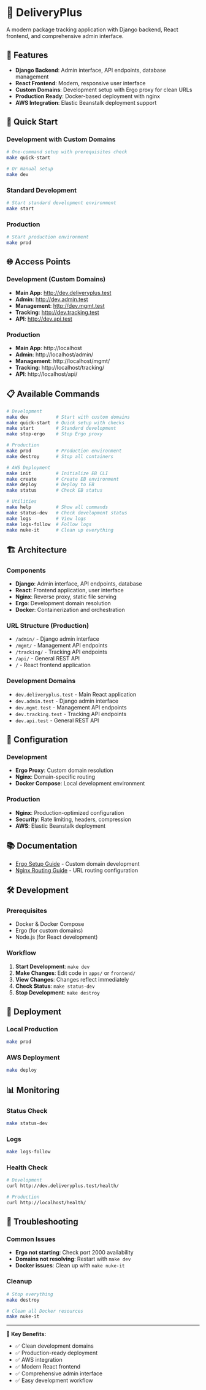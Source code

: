 # 🚀 DeliveryPlus

A modern package tracking application with Django backend, React frontend, and comprehensive admin interface.

## 🎯 Features

- **Django Backend**: Admin interface, API endpoints, database management
- **React Frontend**: Modern, responsive user interface
- **Custom Domains**: Development setup with Ergo proxy for clean URLs
- **Production Ready**: Docker-based deployment with nginx
- **AWS Integration**: Elastic Beanstalk deployment support

## 🚀 Quick Start

### Development with Custom Domains
```bash
# One-command setup with prerequisites check
make quick-start

# Or manual setup
make dev
```

### Standard Development
```bash
# Start standard development environment
make start
```

### Production
```bash
# Start production environment
make prod
```

## 🌐 Access Points

### Development (Custom Domains)
- **Main App**: http://dev.deliveryplus.test
- **Admin**: http://dev.admin.test
- **Management**: http://dev.mgmt.test
- **Tracking**: http://dev.tracking.test
- **API**: http://dev.api.test

### Production
- **Main App**: http://localhost
- **Admin**: http://localhost/admin/
- **Management**: http://localhost/mgmt/
- **Tracking**: http://localhost/tracking/
- **API**: http://localhost/api/

## 📋 Available Commands

```bash
# Development
make dev          # Start with custom domains
make quick-start  # Quick setup with checks
make start        # Standard development
make stop-ergo    # Stop Ergo proxy

# Production
make prod         # Production environment
make destroy      # Stop all containers

# AWS Deployment
make init         # Initialize EB CLI
make create       # Create EB environment
make deploy       # Deploy to EB
make status       # Check EB status

# Utilities
make help         # Show all commands
make status-dev   # Check development status
make logs         # View logs
make logs-follow  # Follow logs
make nuke-it      # Clean up everything
```

## 🏗️ Architecture

### Components
- **Django**: Admin interface, API endpoints, database
- **React**: Frontend application, user interface
- **Nginx**: Reverse proxy, static file serving
- **Ergo**: Development domain resolution
- **Docker**: Containerization and orchestration

### URL Structure (Production)
- `/admin/` - Django admin interface
- `/mgmt/` - Management API endpoints
- `/tracking/` - Tracking API endpoints
- `/api/` - General REST API
- `/` - React frontend application

### Development Domains
- `dev.deliveryplus.test` - Main React application
- `dev.admin.test` - Django admin interface
- `dev.mgmt.test` - Management API endpoints
- `dev.tracking.test` - Tracking API endpoints
- `dev.api.test` - General REST API

## 🔧 Configuration

### Development
- **Ergo Proxy**: Custom domain resolution
- **Nginx**: Domain-specific routing
- **Docker Compose**: Local development environment

### Production
- **Nginx**: Production-optimized configuration
- **Security**: Rate limiting, headers, compression
- **AWS**: Elastic Beanstalk deployment

## 📚 Documentation

- [Ergo Setup Guide](ERGO_SETUP.md) - Custom domain development
- [Nginx Routing Guide](NGINX_ROUTING.md) - URL routing configuration

## 🛠️ Development

### Prerequisites
- Docker & Docker Compose
- Ergo (for custom domains)
- Node.js (for React development)

### Workflow
1. **Start Development**: `make dev`
2. **Make Changes**: Edit code in `apps/` or `frontend/`
3. **View Changes**: Changes reflect immediately
4. **Check Status**: `make status-dev`
5. **Stop Development**: `make destroy`

## 🚀 Deployment

### Local Production
```bash
make prod
```

### AWS Deployment
```bash
make deploy
```

## 📊 Monitoring

### Status Check
```bash
make status-dev
```

### Logs
```bash
make logs-follow
```

### Health Check
```bash
# Development
curl http://dev.deliveryplus.test/health/

# Production
curl http://localhost/health/
```

## 🔧 Troubleshooting

### Common Issues
- **Ergo not starting**: Check port 2000 availability
- **Domains not resolving**: Restart with `make dev`
- **Docker issues**: Clean up with `make nuke-it`

### Cleanup
```bash
# Stop everything
make destroy

# Clean all Docker resources
make nuke-it
```

---

**🎯 Key Benefits:**
- ✅ Clean development domains
- ✅ Production-ready deployment
- ✅ AWS integration
- ✅ Modern React frontend
- ✅ Comprehensive admin interface
- ✅ Easy development workflow
